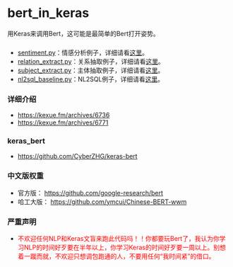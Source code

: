 # bert_in_keras
用Keras来调用Bert，这可能是最简单的Bert打开姿势。

###
- <a href="https://github.com/bojone/bert_in_keras/blob/master/sentiment.py">sentiment.py</a>：情感分析例子，详细请看<a href="https://kexue.fm/archives/6736#%E6%96%87%E6%9C%AC%E5%88%86%E7%B1%BB">这里</a>。
- <a href="https://github.com/bojone/bert_in_keras/blob/master/relation_extract.py">relation_extract.py</a>：关系抽取例子，详细请看<a href="https://kexue.fm/archives/6736#%E5%85%B3%E7%B3%BB%E6%8A%BD%E5%8F%96">这里</a>。
- <a href="https://github.com/bojone/bert_in_keras/blob/master/subject_extract.py">subject_extract.py</a>：主体抽取例子，详细请看<a href="https://kexue.fm/archives/6736#%E4%BA%8B%E4%BB%B6%E4%B8%BB%E4%BD%93%E6%8A%BD%E5%8F%96">这里</a>。
- <a href="https://github.com/bojone/bert_in_keras/blob/master/nl2sql_baseline.py">nl2sql_baseline.py</a>：NL2SQL例子，详细请看<a href="https://kexue.fm/archives/6771">这里</a>。

### 详细介绍
- https://kexue.fm/archives/6736
- https://kexue.fm/archives/6771

### keras_bert
- https://github.com/CyberZHG/keras-bert

### 中文版权重
- 官方版： https://github.com/google-research/bert
- 哈工大版： https://github.com/ymcui/Chinese-BERT-wwm

### 严重声明
- <font color=red>不欢迎任何NLP和Keras文盲来跑此代码吗！！你都要玩Bert了，我认为你学习NLP的时间好歹要在半年以上，你学习Keras的时间好歹要一周以上。别想着一蹴而就，不欢迎只想调包跑通的人，不要用任何“我时间紧”的借口。</font>
